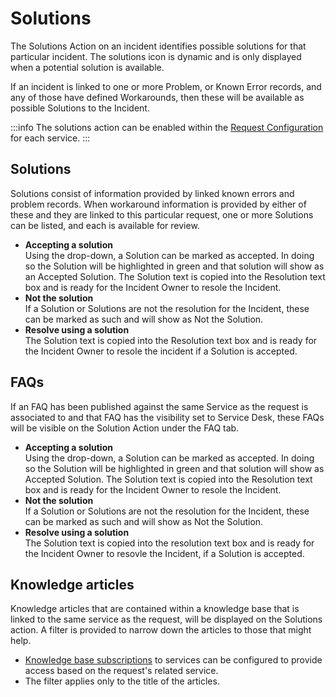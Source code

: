 # Solutions
The Solutions Action on an incident identifies possible solutions for that particular incident. The solutions icon is dynamic and is only displayed when a potential solution is available.

If an incident is linked to one or more Problem, or Known Error records, and any of those have defined Workarounds, then these will be available as possible Solutions to the Incident.

:::info
The solutions action can be enabled within the [Request Configuration](/servicemanager-user-guide/service-portfolio/request-configuration#request-actions) for each service.
:::

## Solutions
Solutions consist of information provided by linked known errors and problem records. When workaround information is provided by either of these and they are linked to this particular request, one or more Solutions can be listed, and each is available for review.

* **Accepting a solution**<br>Using the drop-down, a Solution can be marked as accepted. In doing so the Solution will be highlighted in green and that solution will show as an Accepted Solution.
The Solution text is copied into the Resolution text box and is ready for the Incident Owner to resole the Incident.
* **Not the solution**<br>If a Solution or Solutions are not the resolution for the Incident, these can be marked as such and will show as Not the Solution.
* **Resolve using a solution**<br>The Solution text is copied into the Resolution text box and is ready for the Incident Owner to resole the incident if a Solution is accepted.

## FAQs
If an FAQ has been published against the same Service as the request is associated to and that FAQ has the visibility set to Service Desk, these FAQs will be visible on the Solution Action under the FAQ tab.
* **Accepting a solution**<br>Using the drop-down, a Solution can be marked as accepted. In doing so the Solution will be highlighted in green and that solution will show as Accepted Solution.
The Solution text is copied into the Resolution text box and is ready for the Incident Owner to resole the Incident.
* **Not the solution**<br>If a Solution or Solutions are not the resolution for the Incident, these can be marked as such and will show as Not the Solution.
* **Resolve using a solution**<br>The Solution text is copied into the resolution text box and is ready for the Incident Owner to resovle the Incident, if a Solution is accepted.

## Knowledge articles
Knowledge articles that are contained within a knowledge base that is linked to the same service as the request, will be displayed on the Solutions action.  A filter is provided to narrow down the articles to those that might help.
* [Knowledge base subscriptions](/servicemanager-user-guide/knowledge/knowledge-bases/subscriptions#service) to services can be configured to provide access based on the request's related service.
* The filter applies only to the title of the articles.